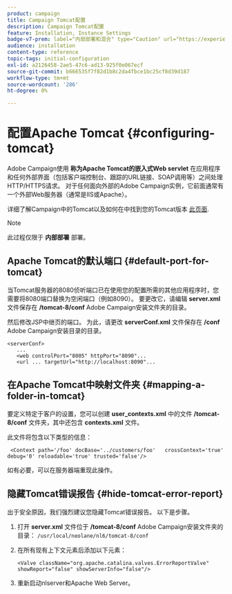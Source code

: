 ```yaml
---
product: campaign
title: Campaign Tomcat配置
description: Campaign Tomcat配置
feature: Installation, Instance Settings
badge-v7-prem: label="内部部署和混合" type="Caution" url="https://experienceleague.adobe.com/docs/campaign-classic/using/installing-campaign-classic/architecture-and-hosting-models/hosting-models-lp/hosting-models.html?lang=zh-Hans" tooltip="仅适用于内部部署和混合部署"
audience: installation
content-type: reference
topic-tags: initial-configuration
exl-id: a2126458-2ae5-47c6-ad13-925f0e067ecf
source-git-commit: b666535f7f82d1b8c2da4fbce1bc25cf8d39d187
workflow-type: tm+mt
source-wordcount: '286'
ht-degree: 0%

---
```


# 配置Apache Tomcat {#configuring-tomcat}



Adobe Campaign使用 **称为Apache Tomcat的嵌入式Web servlet** 在应用程序和任何外部界面（包括客户端控制台、跟踪的URL链接、SOAP调用等）之间处理HTTP/HTTPS请求。 对于任何面向外部的Adobe Campaign实例，它前面通常有一个外部Web服务器（通常是IIS或Apache）。

详细了解Campaign中的Tomcat以及如何在中找到您的Tomcat版本 [此页面](../../production/using/locate-tomcat-version.md).

>[!NOTE]
>
>此过程仅限于 **内部部署** 部署。
>

## Apache Tomcat的默认端口 {#default-port-for-tomcat}

当Tomcat服务器的8080侦听端口已在使用您的配置所需的其他应用程序时，您需要将8080端口替换为空闲端口（例如8090）。 要更改它，请编辑 **server.xml** 文件保存在 **/tomcat-8/conf** Adobe Campaign安装文件夹的目录。

然后修改JSP中继页的端口。 为此，请更改 **serverConf.xml** 文件保存在 **/conf** Adobe Campaign安装目录的目录。

```
<serverConf>
   ...
   <web controlPort="8005" httpPort="8090"...
   <url ... targetUrl="http://localhost:8090"...
```

## 在Apache Tomcat中映射文件夹 {#mapping-a-folder-in-tomcat}

要定义特定于客户的设置，您可以创建 **user_contexts.xml** 中的文件 **/tomcat-8/conf** 文件夹，其中还包含 **contexts.xml** 文件。

此文件将包含以下类型的信息：

```
 <Context path='/foo' docBase='../customers/foo'   crossContext='true' debug='0' reloadable='true' trusted='false'/>
```

如有必要，可以在服务器端重现此操作。

## 隐藏Tomcat错误报告 {#hide-tomcat-error-report}

出于安全原因，我们强烈建议您隐藏Tomcat错误报告。 以下是步骤。

1. 打开 **server.xml** 文件位于 **/tomcat-8/conf** Adobe Campaign安装文件夹的目录：  `/usr/local/neolane/nl6/tomcat-8/conf`
1. 在所有现有上下文元素后添加以下元素：

   ```
   <Valve className="org.apache.catalina.valves.ErrorReportValve" showReport="false" showServerInfo="false"/>
   ```

1. 重新启动nlserver和Apache Web Server。
